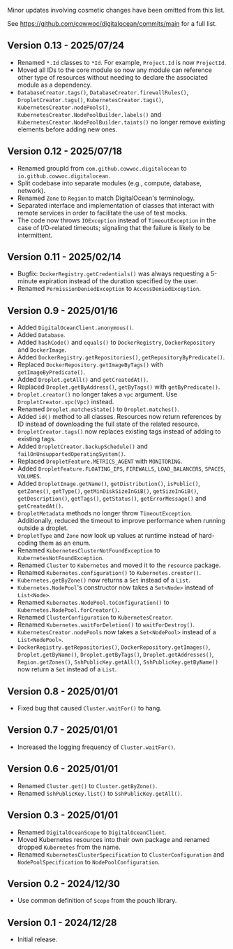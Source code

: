 Minor updates involving cosmetic changes have been omitted from this list.

See https://github.com/cowwoc/digitalocean/commits/main for a full list.

## Version 0.13 - 2025/07/24

* Renamed `*.Id` classes to `*Id`. For example, `Project.Id` is now `ProjectId`.
* Moved all IDs to the core module so now any module can reference other type of resources without needing to
  declare the associated module as a dependency.
* `DatabaseCreator.tags()`, `DatabaseCreator.firewallRules()`, `DropletCreator.tags()`,
  `KubernetesCreator.tags()`, `KubernetesCreator.nodePools()`, `KubernetesCreator.NodePoolBuilder.labels()`
  and `KubernetesCreator.NodePoolBuilder.taints()` no longer remove existing elements before adding new ones.

## Version 0.12 - 2025/07/18

* Renamed groupId from `com.github.cowwoc.digitalocean` to `io.github.cowwoc.digitalocean`.
* Split codebase into separate modules (e.g., compute, database, network).
* Renamed `Zone` to `Region` to match DigitalOcean's terminology.
* Separated interface and implementation of classes that interact with remote services in order to facilitate
  the use of test mocks.
* The code now throws `IOException` instead of `TimeoutException` in the case of I/O-related timeouts;
  signaling that the failure is likely to be intermittent.

## Version 0.11 - 2025/02/14

* Bugfix: `DockerRegistry.getCredentials()` was always requesting a 5-minute expiration instead of the
  duration specified by the user.
* Renamed `PermissionDeniedException` to `AccessDeniedException`.

## Version 0.9 - 2025/01/16

* Added `DigitalOceanClient.anonymous()`.
* Added `Database`.
* Added `hashCode()` and `equals()` to `DockerRegistry`, `DockerRepository` and `DockerImage`.
* Added `DockerRegistry.getRepositories()`, `getRepositoryByPredicate()`.
* Replaced `DockerRepository.getImageByTags()` with `getImageByPredicate()`.
* Added `Droplet.getAll()` and `getCreatedAt()`.
* Replaced `Droplet.getByAddress()`, `getByTags()` with `getByPredicate()`.
* `Droplet.creator()` no longer takes a `vpc` argument. Use `DropletCreator.vpc(Vpc)` instead.
* Renamed `Droplet.matchesState()` to `Droplet.matches()`.
* Added `id()` method to all classes. Resources now return references by ID instead of downloading the full
  state of the related resource.
* `DropletCreator.tags()` now replaces existing tags instead of adding to existing tags.
* Added `DropletCreator.backupSchedule()` and `failOnUnsupportedOperatingSystem()`.
* Replaced `DropletFeature.METRICS_AGENT` with `MONITORING`.
* Added `DropletFeature.FLOATING_IPS`, `FIREWALLS`, `LOAD_BALANCERS`, `SPACES`, `VOLUMES`.
* Added `DropletImage.getName()`, `getDistribution()`, `isPublic()`, `getZones()`, `getType()`,
  `getMinDiskSizeInGiB()`, `getSizeInGiB()`, `getDescription()`, `getTags()`, `getStatus()`,
  `getErrorMessage()` and `getCreatedAt()`.
* `DropletMetadata` methods no longer throw `TimeoutException`. Additionally, reduced the timeout to improve
  performance when running outside a droplet.
* `DropletType` and `Zone` now look up values at runtime instead of hard-coding them as an enum.
* Renamed `KubernetesClusterNotFoundException` to `KubernetesNotFoundException`.
* Renamed `Cluster` to `Kubernetes` and moved it to the `resource` package.
* Renamed `Kubernetes.configuration()` to `Kubernetes.creator()`.
* `Kubernetes.getByZone()` now returns a `Set` instead of a `List`.
* `Kubernetes.NodePool`'s constructor now takes a `Set<Node>` instead of `List<Node>`.
* Renamed `Kubernetes.NodePool.toConfiguration()` to `Kubernetes.NodePool.forCreator()`.
* Renamed `ClusterConfiguration` to `KubernetesCreator`.
* Renamed `Kubernetes.waitForDeletion()` to `waitForDestroy()`.
* `KubernetesCreator.nodePools` now takes a `Set<NodePool>` instead of a `List<NodePool>`.
* `DockerRegistry.getRepositories()`, `DockerRepository.getImages()`, `Droplet.getByName()`,
  `Droplet.getByTags()`, `Droplet.getAddresses()`, `Region.getZones()`, `SshPublicKey.getAll()`,
  `SshPublicKey.getByName()` now return a `Set` instead of a `List`.

## Version 0.8 - 2025/01/01

* Fixed bug that caused `Cluster.waitFor()` to hang.

## Version 0.7 - 2025/01/01

* Increased the logging frequency of `Cluster.waitFor()`.

## Version 0.6 - 2025/01/01

* Renamed `Cluster.get()` to `Cluster.getByZone()`.
* Renamed `SshPublicKey.list()` to `SshPublicKey.getAll()`.

## Version 0.3 - 2025/01/01

* Renamed `DigitalOceanScope` to `DigitalOceanClient`.
* Moved Kubernetes resources into their own package and renamed dropped `Kubernetes` from the name.
* Renamed `KubernetesClusterSpecification` to `ClusterConfiguration` and `NodePoolSpecification` to
  `NodePoolConfiguration`.

## Version 0.2 - 2024/12/30

* Use common definition of `Scope` from the pouch library.

## Version 0.1 - 2024/12/28

* Initial release.